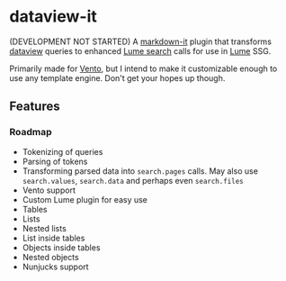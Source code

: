 # dataview-it
(DEVELOPMENT NOT STARTED) A [markdown-it](https://github.com/markdown-it/markdown-it) plugin that transforms [dataview](https://github.com/blacksmithgu/obsidian-dataview/tree/master/src) queries to enhanced [Lume search](https://lume.land/plugins/search/) calls for use in [Lume](https://lume.land/) SSG. 

Primarily made for [Vento](https://vento.js.org), but I intend to make it customizable enough to use any template engine. Don't get your hopes up though.

## Features

### Roadmap

- Tokenizing of queries
- Parsing of tokens
- Transforming parsed data into `search.pages` calls. May also use `search.values`, `search.data` and perhaps even `search.files`
- Vento support
- Custom Lume plugin for easy use
- Tables 
- Lists
- Nested lists
- List inside tables
- Objects inside tables
- Nested objects 
- Nunjucks support 
